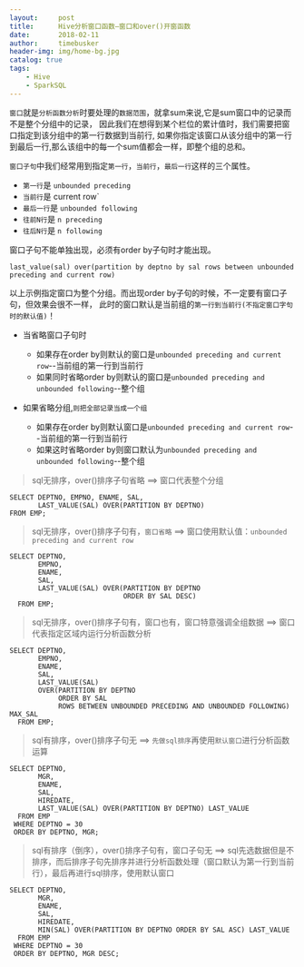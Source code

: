 ```yaml
---
layout:     post
title:      Hive分析窗口函数—窗口和over()开窗函数
date:       2018-02-11
author:     timebusker
header-img: img/home-bg.jpg
catalog: true
tags:
    - Hive
    - SparkSQL
---  
```


`窗口`就是`分析函数分析`时要处理的`数据范围`，就拿sum来说,它是sum窗口中的记录而不是整个分组中的记录，
因此我们在想得到某个栏位的累计值时，我们需要把窗口指定到该分组中的第一行数据到当前行,
如果你指定该窗口从该分组中的第一行到最后一行,那么该组中的每一个sum值都会一样，即整个组的总和。

`窗口子句`中我们经常用到指定`第一行`，`当前行`，`最后一行`这样的三个属性。
- `第一行`是 `unbounded preceding`
- `当前行`是 current row`
- `最后一行`是 `unbounded following`
- `往前N行`是 `n preceding`
- `往后N行`是 `n following`

窗口子句不能单独出现，必须有order by子句时才能出现。

```
last_value(sal) over(partition by deptno by sal rows between unbounded preceding and current row)
```

以上示例指定窗口为整个分组。而出现order by子句的时候，不一定要有窗口子句，但效果会很不一样，
此时的窗口默认是当前组的`第一行到当前行(不指定窗口字句时的默认值)`！

- 当省略窗口子句时
    - 如果存在order by则默认的窗口是`unbounded preceding and current row`--当前组的第一行到当前行
    - 如果同时省略order by则默认的窗口是`unbounded preceding and unbounded following`--整个组

- 如果省略分组,`则把全部记录当成一个组`
    - 如果存在order by则默认窗口是`unbounded preceding and current row`--当前组的第一行到当前行
    - 如果这时省略order by则窗口默认为`unbounded preceding and unbounded following`--整个组

> sql无排序，over()排序子句省略 ==> 窗口代表整个分组

```
SELECT DEPTNO, EMPNO, ENAME, SAL, 
       LAST_VALUE(SAL) OVER(PARTITION BY DEPTNO)
FROM EMP;
```

> sql无排序，over()排序子句有，`窗口省略` ==> 窗口使用默认值：`unbounded preceding and current row`

```
SELECT DEPTNO,
       EMPNO,
       ENAME,
       SAL,
       LAST_VALUE(SAL) OVER(PARTITION BY DEPTNO 
                            ORDER BY SAL DESC)
  FROM EMP;
```

> sql无排序，over()排序子句有，窗口也有，窗口特意强调全组数据 ==> 窗口代表指定区域内运行分析函数分析

```
SELECT DEPTNO,
       EMPNO,
       ENAME,
       SAL,
       LAST_VALUE(SAL) 
       OVER(PARTITION BY DEPTNO 
            ORDER BY SAL 
            ROWS BETWEEN UNBOUNDED PRECEDING AND UNBOUNDED FOLLOWING) MAX_SAL
  FROM EMP;
```

> sql有排序，over()排序子句无 ==> `先做sql排序`再使用`默认窗口`进行分析函数运算

```
SELECT DEPTNO,
       MGR,
       ENAME,
       SAL,
       HIREDATE,
       LAST_VALUE(SAL) OVER(PARTITION BY DEPTNO) LAST_VALUE
  FROM EMP
 WHERE DEPTNO = 30
 ORDER BY DEPTNO, MGR;
```

> sql有排序（倒序），over()排序子句有，窗口子句无 ==> sql先选数据但是不排序，而后排序子句先排序并进行分析函数处理（窗口默认为第一行到当前行），最后再进行sql排序，使用默认窗口

```
SELECT DEPTNO,
       MGR,
       ENAME,
       SAL,
       HIREDATE,
       MIN(SAL) OVER(PARTITION BY DEPTNO ORDER BY SAL ASC) LAST_VALUE
  FROM EMP
 WHERE DEPTNO = 30
 ORDER BY DEPTNO, MGR DESC;
```